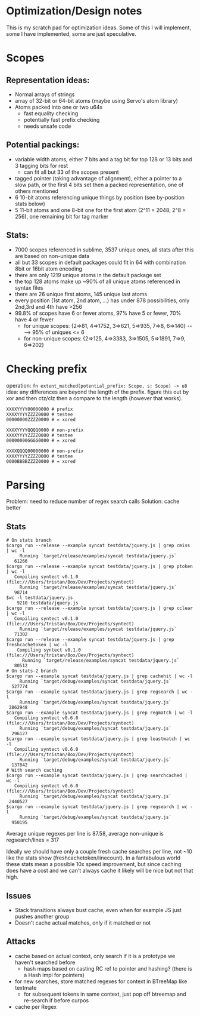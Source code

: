 # Optimization/Design notes

This is my scratch pad for optimization ideas. Some of this I will implement, some I have implemented, some are just speculative.

# Scopes

## Representation ideas:
- Normal arrays of strings
- array of 32-bit or 64-bit atoms (maybe using Servo's atom library)
- Atoms packed into one or two u64s
  - fast equality checking
  - potentially fast prefix checking
  - needs unsafe code

## Potential packings:
- variable width atoms, either 7 bits and a tag bit for top 128 or 13 bits and 3 tagging bits for rest
  - can fit all but 33 of the scopes present
- tagged pointer (taking advantage of alignment), either a pointer to a slow path, or the first 4 bits set then a packed representation, one of others mentioned
- 6 10-bit atoms referencing unique things by position (see by-position stats below)
- 5 11-bit atoms and one 8-bit one for the first atom (2^11 = 2048, 2^8 = 256), one remaining bit for tag marker

## Stats:
- 7000 scopes referenced in sublime, 3537 unique ones, all stats after this are based on non-unique data
- all but 33 scopes in default packages could fit in 64 with combination 8bit or 16bit atom encoding
- there are only 1219 unique atoms in the default package set
- the top 128 atoms make up ~90% of all unique atoms referenced in syntax files
- there are 26 unique first atoms, 145 unique last atoms
- every position (1st atom, 2nd atom, ...) has under 878 possibilities, only 2nd,3rd and 4th have >256
- 99.8% of scopes have 6 or fewer atoms, 97% have 5 or fewer, 70% have 4 or fewer
  - for unique scopes: {2=>81, 4=>1752, 3=>621, 5=>935, 7=>8, 6=>140} ----> 95% of uniques <= 6
  - for non-unique scopes: {2=>125, 4=>3383, 3=>1505, 5=>1891, 7=>9, 6=>202}

# Checking prefix

operation: `fn extent_matched(potential_prefix: Scope, s: Scope) -> u8`
idea: any differences are beyond the length of the prefix.
figure this out by xor and then ctz/clz then a compare to the length (however that works).

```
XXXXYYYY00000000 # prefix
XXXXYYYYZZZZ0000 # testee
00000000ZZZZ0000 # = xored

XXXXYYYYQQQQ0000 # non-prefix
XXXXYYYYZZZZ0000 # testee
00000000GGGG0000 # = xored

XXXXQQQQ00000000 # non-prefix
XXXXYYYYZZZZ0000 # testee
0000BBBBZZZZ0000 # = xored
```

# Parsing

Problem: need to reduce number of regex search calls
Solution: cache better

## Stats

```
# On stats branch
$cargo run --release --example syncat testdata/jquery.js | grep cmiss | wc -l
     Running `target/release/examples/syncat testdata/jquery.js`
   61266
$cargo run --release --example syncat testdata/jquery.js | grep ptoken | wc -l
   Compiling syntect v0.1.0 (file:///Users/tristan/Box/Dev/Projects/syntect)
     Running `target/release/examples/syncat testdata/jquery.js`
   98714
$wc -l testdata/jquery.js
    9210 testdata/jquery.js
$cargo run --release --example syncat testdata/jquery.js | grep cclear | wc -l
   Compiling syntect v0.1.0 (file:///Users/tristan/Box/Dev/Projects/syntect)
     Running `target/release/examples/syncat testdata/jquery.js`
   71302
$cargo run --release --example syncat testdata/jquery.js | grep freshcachetoken | wc -l
    Compiling syntect v0.1.0 (file:///Users/tristan/Box/Dev/Projects/syntect)
      Running `target/release/examples/syncat testdata/jquery.js`
   80512
# On stats-2 branch
$cargo run --example syncat testdata/jquery.js | grep cachehit | wc -l
     Running `target/debug/examples/syncat testdata/jquery.js`
  527774
$cargo run --example syncat testdata/jquery.js | grep regsearch | wc -l
     Running `target/debug/examples/syncat testdata/jquery.js`
 2862948
$cargo run --example syncat testdata/jquery.js | grep regmatch | wc -l
   Compiling syntect v0.6.0 (file:///Users/tristan/Box/Dev/Projects/syntect)
     Running `target/debug/examples/syncat testdata/jquery.js`
  296127
$cargo run --example syncat testdata/jquery.js | grep leastmatch | wc -l
   Compiling syntect v0.6.0 (file:///Users/tristan/Box/Dev/Projects/syntect)
     Running `target/debug/examples/syncat testdata/jquery.js`
  137842
# With search caching
$cargo run --example syncat testdata/jquery.js | grep searchcached | wc -l
   Compiling syntect v0.6.0 (file:///Users/tristan/Box/Dev/Projects/syntect)
     Running `target/debug/examples/syncat testdata/jquery.js`
 2440527
$cargo run --example syncat testdata/jquery.js | grep regsearch | wc -l
     Running `target/debug/examples/syncat testdata/jquery.js`
  950195
```

Average unique regexes per line is 87.58, average non-unique is regsearch/lines = 317

Ideally we should have only a couple fresh cache searches per line, not ~10 like the stats show (freshcachetoken/linecount).
In a fantabulous world these stats mean a possible 10x speed improvement, but since caching does have a cost and we can't always
cache it likely will be nice but not that high.

## Issues
- Stack transitions always bust cache, even when for example JS just pushes another group
- Doesn't cache actual matches, only if it matched or not

## Attacks
- cache based on actual context, only search if it is a prototype we haven't searched before
  - hash maps based on casting RC ref to pointer and hashing? (there is a Hash impl for pointers)
- for new searches, store matched regexes for context in BTreeMap like textmate
  - for subsequent tokens in same context, just pop off btreemap and re-search if before curpos
- cache per Regex

